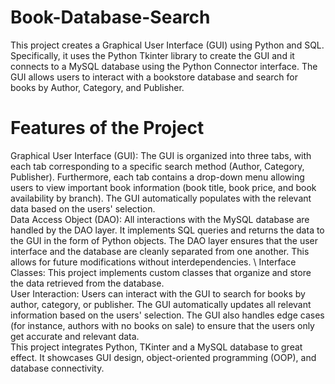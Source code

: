 # Book-Database-Search
This project creates a Graphical User Interface (GUI) using Python and SQL. Specifically, it uses the Python Tkinter library to create the GUI and it connects to a MySQL database using the Python Connector interface. The GUI allows users to interact with a bookstore database and search for books by Author, Category, and Publisher.

# Features of the Project
Graphical User Interface (GUI): The GUI is organized into three tabs, with each tab corresponding to a specific search method (Author, Category, Publisher). Furthermore, each tab contains a drop-down menu allowing users to view important book information (book title, book price, and book availability by branch). The GUI automatically populates with the relevant data based on the users' selection. \
Data Access Object (DAO): All interactions with the MySQL database are handled by the DAO layer. It implements SQL queries and returns the data to the GUI in the form of Python objects. The DAO layer ensures that the user interface and the database are cleanly separated from one another. This allows for future modifications without interdependencies. \ 
Interface Classes: This project implements custom classes that organize and store the data retrieved from the database. \
User Interaction: Users can interact with the GUI to search for books by author, category, or publisher. The GUI automatically updates all relevant information based on the users' selection. The GUI also handles edge cases (for instance, authors with no books on sale) to ensure that the users only get accurate and relevant data. \
This project integrates Python, TKinter and a MySQL database to great effect. It showcases GUI design, object-oriented programming (OOP), and database connectivity.
